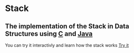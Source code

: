 # Stack
The implementation of the Stack in Data Structures using [C]() and [Java]()
---
You can try it interactivly and learn how the stack works [Try it](https://abdelhalim-yasser.github.io/Queue/)
